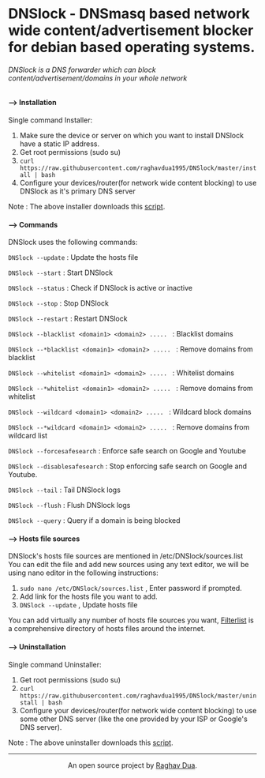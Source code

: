 # DNSlock - DNSmasq based network wide content/advertisement blocker for debian based operating systems.

###### DNSlock is a DNS forwarder which can block content/advertisement/domains in your whole network

#### --> Installation

Single command Installer:

1) Make sure the device or server on which you want to install DNSlock have a static IP address.
2) Get root permissions (sudo su)
3) `curl https://raw.githubusercontent.com/raghavdua1995/DNSlock/master/install | bash`
4) Configure your devices/router(for network wide content blocking) to use DNSlock as it's primary DNS server

Note : The above installer downloads this [script](https://github.com/raghavdua1995/DNSlock/blob/master/install).

#### --> Commands

DNSlock uses the following commands: 

`DNSlock --update` : Update the hosts file 

`DNSlock --start` : Start DNSlock

`DNSlock --status` : Check if DNSlock is active or inactive

`DNSlock --stop` : Stop DNSlock

`DNSlock --restart` : Restart DNSlock

`DNSlock --blacklist <domain1> <domain2> ..... ` : Blacklist domains 

`DNSlock --*blacklist <domain1> <domain2> ..... ` : Remove domains from blacklist

`DNSlock --whitelist <domain1> <domain2> ..... ` : Whitelist domains

`DNSlock --*whitelist <domain1> <domain2> ..... ` : Remove domains from whitelist

`DNSlock --wildcard <domain1> <domain2> ..... ` : Wildcard block domains

`DNSlock --*wildcard <domain1> <domain2> ..... ` : Remove domains from wildcard list

`DNSlock --forcesafesearch` : Enforce safe search on Google and Youtube

`DNSlock --disablesafesearch` : Stop enforcing safe search on Google and Youtube.

`DNSlock --tail` : Tail DNSlock logs

`DNSlock --flush` : Flush DNSlock logs

`DNSlock --query` : Query if a domain is being blocked

#### --> Hosts file sources

DNSlock's hosts file sources are mentioned in /etc/DNSlock/sources.list
You can edit the file and add new sources using any text editor, we will be using nano editor in the following instructions:

1) `sudo nano /etc/DNSlock/sources.list` , Enter password if prompted.
2) Add link for the hosts file you want to add.
3) `DNSlock --update` , Update hosts file

You can add virtually any number of hosts file sources you want, [Filterlist](https://filterlists.com/) is a comprehensive directory of hosts files around the internet.

#### --> Uninstallation

Single command Uninstaller:

1) Get root permissions (sudo su)
2) `curl https://raw.githubusercontent.com/raghavdua1995/DNSlock/master/uninstall | bash`
3) Configure your devices/router(for network wide content blocking) to use some other DNS server (like the one provided by your ISP or Google's DNS server).

Note : The above uninstaller downloads this [script](https://github.com/raghavdua1995/DNSlock/blob/master/uninstall).

---
<p align="center">An open source project by <a href="https://raghavdua.in" target="_blank">Raghav Dua</a>.<p>
